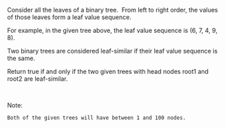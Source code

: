 Consider all the leaves of a binary tree.&nbsp; From&nbsp;left to right order, the values of those&nbsp;leaves form a leaf value sequence.



For example, in the given tree above, the leaf value sequence is (6, 7, 4, 9, 8).

Two binary trees are considered leaf-similar&nbsp;if their leaf value sequence is the same.

Return true if and only if the two given trees with head nodes root1 and root2 are leaf-similar.

&nbsp;

Note:


	Both of the given trees will have between 1 and 100 nodes.

